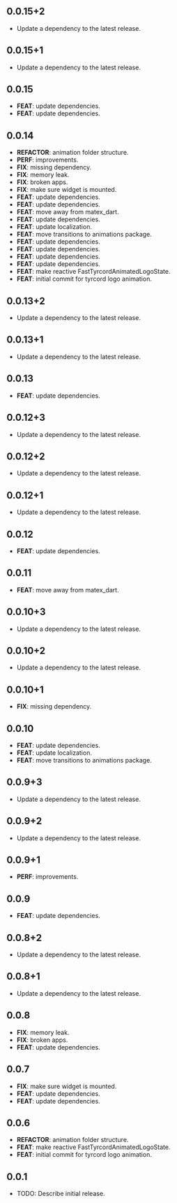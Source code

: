 ## 0.0.15+2

 - Update a dependency to the latest release.

## 0.0.15+1

 - Update a dependency to the latest release.

## 0.0.15

 - **FEAT**: update dependencies.
 - **FEAT**: update dependencies.

## 0.0.14

 - **REFACTOR**: animation folder structure.
 - **PERF**: improvements.
 - **FIX**: missing dependency.
 - **FIX**: memory leak.
 - **FIX**: broken apps.
 - **FIX**: make sure widget is mounted.
 - **FEAT**: update dependencies.
 - **FEAT**: update dependencies.
 - **FEAT**: move away from matex_dart.
 - **FEAT**: update dependencies.
 - **FEAT**: update localization.
 - **FEAT**: move transitions to animations package.
 - **FEAT**: update dependencies.
 - **FEAT**: update dependencies.
 - **FEAT**: update dependencies.
 - **FEAT**: update dependencies.
 - **FEAT**: make reactive FastTyrcordAnimatedLogoState.
 - **FEAT**: initial commit for tyrcord logo animation.

## 0.0.13+2

 - Update a dependency to the latest release.

## 0.0.13+1

 - Update a dependency to the latest release.

## 0.0.13

 - **FEAT**: update dependencies.

## 0.0.12+3

 - Update a dependency to the latest release.

## 0.0.12+2

 - Update a dependency to the latest release.

## 0.0.12+1

 - Update a dependency to the latest release.

## 0.0.12

 - **FEAT**: update dependencies.

## 0.0.11

 - **FEAT**: move away from matex_dart.

## 0.0.10+3

 - Update a dependency to the latest release.

## 0.0.10+2

 - Update a dependency to the latest release.

## 0.0.10+1

 - **FIX**: missing dependency.

## 0.0.10

 - **FEAT**: update dependencies.
 - **FEAT**: update localization.
 - **FEAT**: move transitions to animations package.

## 0.0.9+3

 - Update a dependency to the latest release.

## 0.0.9+2

 - Update a dependency to the latest release.

## 0.0.9+1

 - **PERF**: improvements.

## 0.0.9

 - **FEAT**: update dependencies.

## 0.0.8+2

 - Update a dependency to the latest release.

## 0.0.8+1

 - Update a dependency to the latest release.

## 0.0.8

 - **FIX**: memory leak.
 - **FIX**: broken apps.
 - **FEAT**: update dependencies.

## 0.0.7

 - **FIX**: make sure widget is mounted.
 - **FEAT**: update dependencies.
 - **FEAT**: update dependencies.

## 0.0.6

 - **REFACTOR**: animation folder structure.
 - **FEAT**: make reactive FastTyrcordAnimatedLogoState.
 - **FEAT**: initial commit for tyrcord logo animation.

## 0.0.1

* TODO: Describe initial release.

